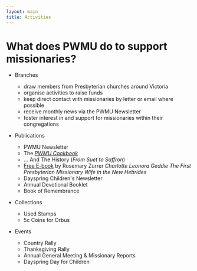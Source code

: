 ```yaml
---
layout: main
title: Activities
---
```

# What does PWMU do to support missionaries?

* Branches
  - draw members from Presbyterian churches around Victoria
  - organise activities to raise funds
  - keep direct contact with missionaries by letter or email where possible
  - receive monthly news via the PWMU Newsletter
  - foster interest in and support for missionaries within their congregations

* Publications
  - PWMU Newsletter
  - The _[PWMU Cookbook](Cookbook)_
  - ... And The History (_From Suet to Saffron_)
  - [Free E-book](CLGPDF-English-book.pdf) by Rosemary Zurrer
    _Charlotte Leonora Geddie The First Presbyterian Missionary Wife in the New Hebrides_
  - Dayspring Children's Newsletter
  - Annual Devotional Booklet
  - Book of Remembrance

* Collections
  - Used Stamps
  - 5c Coins for Orbus

* Events
  - Country Rally
  - Thanksgiving Rally
  - Annual General Meeting & Missionary Reports
  - Dayspring Day for Children

